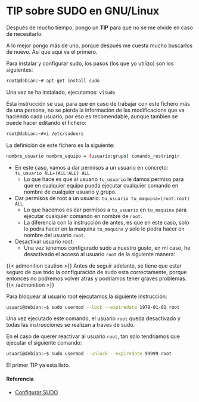 # TIP sobre SUDO en GNU/Linux

Después de mucho tiempo, pongo un **TIP** para que no se me olvide en caso de necesitarlo.

A lo mejor pongo más de uno, porque después me cuesta mucho buscarlos de nuevo. Así que aqui va el primero.

<!--more-->

Para instalar y configurar sudo, los pasos (los que yo utilizo) son los siguientes:

```bash
root@debian:~# apt-get install sudo
```

Una vez se ha instalado, ejecutamos: `visudo`

Esta instrucción se usa, para que en caso de trabajar con este fichero más de una persona, no se pierda la información de las modificacions que va haciendo cada usuario, por eso es recomendable, aunque tambien se puede hacer editando el fichero:

```bash
root@debian:~#vi /etc/sudoers
```

La definición de este fichero es la siguiente:

```bash
nombre_usuario nombre_equipo = (usuario:grupo) comando_restringir
```

- En este caso, vamos a dar permisos a un usuario en concreto: `tu_usuario ALL=(ALL:ALL) ALL`
  - Lo que hace es que al usuario `tu_usuario` le damos permiso para que en cualquier equipo pueda ejecutar cualquier comando en nombre de cualquier usuario y grupo.
- Dar permisos de root a un usuario: `tu_usuario tu_maquina=(root:root) ALL`
  - Lo que hacemos es dar permisos a `tu_usuario` en `tu_maquina` para ejecutar cualquier comando en nombre de `root`.
  - La diferencia con la instrucción de antes, es que en este caso, solo lo podra hacer en la maquina `tu_maquina` y solo lo podra hacer en nombre del usuario `root`.
- Desactivar usuario root:
  - Una vez tenemos configurado sudo a nuestro gusto, en mi caso, he desactivado el acceso al usuario `root` de la siguiente manera:

{{< admonition caution >}}
Antes de seguir adelante, se tiene que estar seguro de que todo la configuración de sudo esta correctamente, porque entonces no podremos volver atras y podriamos tener graves problemas.
{{< /admonition >}}

Para bloquear al usuario root ejecutamos la siguiente instrucción:

```bash
usuari@debian:~$ sudo usermod --lock --expiredate 1979-01-01 root
```

Una vez ejecutado este comando, el usuario `root` queda desactivado y todas las instrucciones se realizan a traves de sudo.

En el caso de querer reactivar al usuario `root`, tan solo tendriamos que ejecutar el siguiente comando:

```bash
usuari@debian:~$ sudo usermod --unlock --expiredate 99999 root
```

El primer TIP ya esta listo.
#### Referencia
- [Configurar SUDO](https://geekland.eu/configurar-sudo-en-linux)


